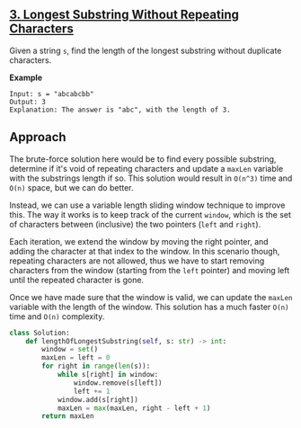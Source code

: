 ## [3. Longest Substring Without Repeating Characters](https://leetcode.com/problems/longest-substring-without-repeating-characters/description/?envType=problem-list-v2&envId=r27zde7r)

Given a string `s`, find the length of the longest substring without duplicate characters.

**Example**

```
Input: s = "abcabcbb"
Output: 3
Explanation: The answer is "abc", with the length of 3.
```

## Approach

The brute-force solution here would be to find every possible substring, determine if it's void of repeating characters and update a `maxLen` variable with the substrings length if so. This solution would result in `O(n^3)` time and `O(n)` space, but we can do better.

Instead, we can use a variable length sliding window technique to improve this. The way it works is to keep track of the current `window`, which is the set of characters between (inclusive) the two pointers (`left` and `right`).

Each iteration, we extend the window by moving the right pointer, and adding the character at that index to the window. In this scenario though, repeating characters are not allowed, thus we have to start removing characters from the window (starting from the `left` pointer) and moving left until the repeated character is gone.

Once we have made sure that the window is valid, we can update the `maxLen` variable with the length of the window. This solution has a much faster `O(n)` time and `O(n)` complexity.

```python
class Solution:
    def lengthOfLongestSubstring(self, s: str) -> int:
        window = set()
        maxLen = left = 0
        for right in range(len(s)):
            while s[right] in window:
                window.remove(s[left])
                left += 1
            window.add(s[right])
            maxLen = max(maxLen, right - left + 1)
        return maxLen
```
